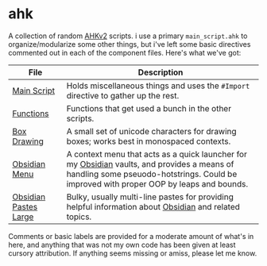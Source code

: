 # ahk

A collection of random [AHKv2](https://www.autohotkey.com/v2/) scripts. i use a primary `main_script.ahk` to organize/modularize some other things, but i've left some basic directives commented out in each of the component files. Here's what we've got:

| File | Description |
| --- | --- |
| [Main Script](main_script.ahk) | Holds miscellaneous things and uses the `#Import` directive to gather up the rest. |
| [Functions](functions.ahk) | Functions that get used a bunch in the other scripts. |
| [Box Drawing](box_drawing.ahk) | A small set of unicode characters for drawing boxes; works best in monospaced contexts. |
| [Obsidian Menu](obsidian_menu.ahk) | A context menu that acts as a quick launcher for my [Obsidian](https://www.obsidian.md) vaults, and provides a means of handling some pseuodo-hotstrings. Could be improved with proper OOP by leaps and bounds. |
| [Obsidian Pastes Large](obsidian_pastes_large.ahk) | Bulky, usually multi-line pastes for providing helpful information about [Obsidian](https://www.obsidian.md) and related topics. |

Comments or basic labels are provided for a moderate amount of what's in here, and anything that was not my own code has been given at least cursory attribution. If anything seems missing or amiss, please let me know.
